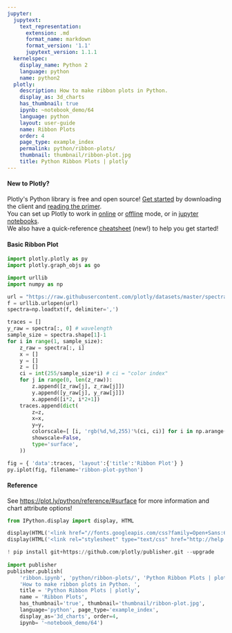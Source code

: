 ```yaml
---
jupyter:
  jupytext:
    text_representation:
      extension: .md
      format_name: markdown
      format_version: '1.1'
      jupytext_version: 1.1.1
  kernelspec:
    display_name: Python 2
    language: python
    name: python2
  plotly:
    description: How to make ribbon plots in Python.
    display_as: 3d_charts
    has_thumbnail: true
    ipynb: ~notebook_demo/64
    language: python
    layout: user-guide
    name: Ribbon Plots
    order: 4
    page_type: example_index
    permalink: python/ribbon-plots/
    thumbnail: thumbnail/ribbon-plot.jpg
    title: Python Ribbon Plots | plotly
---
```


#### New to Plotly?
Plotly's Python library is free and open source! [Get started](https://plot.ly/python/getting-started/) by downloading the client and [reading the primer](https://plot.ly/python/getting-started/).
<br>You can set up Plotly to work in [online](https://plot.ly/python/getting-started/#initialization-for-online-plotting) or [offline](https://plot.ly/python/getting-started/#initialization-for-offline-plotting) mode, or in [jupyter notebooks](https://plot.ly/python/getting-started/#start-plotting-online).
<br>We also have a quick-reference [cheatsheet](https://images.plot.ly/plotly-documentation/images/python_cheat_sheet.pdf) (new!) to help you get started!


#### Basic Ribbon Plot

```python
import plotly.plotly as py
import plotly.graph_objs as go

import urllib
import numpy as np

url = "https://raw.githubusercontent.com/plotly/datasets/master/spectral.csv"
f = urllib.urlopen(url)
spectra=np.loadtxt(f, delimiter=',')

traces = []
y_raw = spectra[:, 0] # wavelength
sample_size = spectra.shape[1]-1 
for i in range(1, sample_size):
    z_raw = spectra[:, i]
    x = []
    y = []
    z = []
    ci = int(255/sample_size*i) # ci = "color index"
    for j in range(0, len(z_raw)):
        z.append([z_raw[j], z_raw[j]])
        y.append([y_raw[j], y_raw[j]])
        x.append([i*2, i*2+1])
    traces.append(dict(
        z=z,
        x=x,
        y=y,
        colorscale=[ [i, 'rgb(%d,%d,255)'%(ci, ci)] for i in np.arange(0,1.1,0.1) ],
        showscale=False,
        type='surface',
    ))

fig = { 'data':traces, 'layout':{'title':'Ribbon Plot'} }
py.iplot(fig, filename='ribbon-plot-python')
```

#### Reference
See https://plot.ly/python/reference/#surface for more information and chart attribute options!

```python
from IPython.display import display, HTML

display(HTML('<link href="//fonts.googleapis.com/css?family=Open+Sans:600,400,300,200|Inconsolata|Ubuntu+Mono:400,700" rel="stylesheet" type="text/css" />'))
display(HTML('<link rel="stylesheet" type="text/css" href="http://help.plot.ly/documentation/all_static/css/ipython-notebook-custom.css">'))

! pip install git+https://github.com/plotly/publisher.git --upgrade
    
import publisher
publisher.publish(
    'ribbon.ipynb', 'python/ribbon-plots/', 'Python Ribbon Plots | plotly',
    'How to make ribbon plots in Python. ',
    title = 'Python Ribbon Plots | plotly',
    name = 'Ribbon Plots',
    has_thumbnail='true', thumbnail='thumbnail/ribbon-plot.jpg', 
    language='python', page_type='example_index', 
    display_as='3d_charts', order=4,
    ipynb= '~notebook_demo/64')
```

```python

```